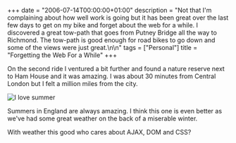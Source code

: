 +++
date = "2006-07-14T00:00:00+01:00"
description = "Not that I'm complaining about how well work is going but it has been great over the last few days to get on my bike and forget about the web for a while. I discovered a great tow-path that goes from Putney Bridge all the way to Richmond. The tow-path is good enough for road bikes to go down and some of the views were just great.\n\n"
tags = ["Personal"]
title = "Forgetting the Web For a While"
+++

On the second ride I ventured a bit further and found a nature reserve next to
Ham House and it was amazing. I was about 30 minutes from Central London but I
felt a million miles from the city.

![I love summer][1]

Summers in England are always amazing. I think this one is even better as we've
had some great weather on the back of a miserable winter.

With weather this good who cares about AJAX, DOM and CSS?

[1]: /images/articles/summer.jpg
